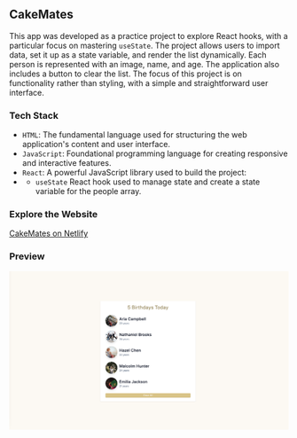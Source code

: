 ## CakeMates

This app was developed as a practice project to explore React hooks, with a particular focus on mastering `useState`.  The project allows users to import data, set it up as a state variable, and render the list dynamically. Each person is represented with an image, name, and age. The application also includes a button to clear the list. The focus of this project is on functionality rather than styling, with a simple and straightforward user interface.

### Tech Stack
- `HTML`: The fundamental language used for structuring the web application's content and user interface. 
- `JavaScript`: Foundational programming language for creating responsive and interactive features.
- `React`: A powerful JavaScript library used to build the project: 
- - `useState` React hook used to manage state and create a state variable for the people array.

### Explore the Website
[CakeMates on Netlify](https://cake-mates.netlify.app/)

### Preview
<img src="public/cake-mates.png" alt="CakeMates React Project">
